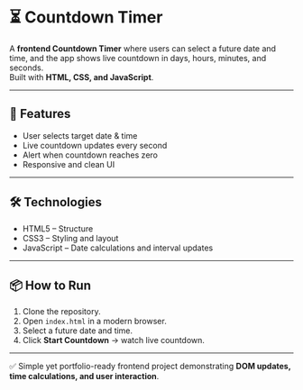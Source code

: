 # ⏳ Countdown Timer

A **frontend Countdown Timer** where users can select a future date and time, and the app shows live countdown in days, hours, minutes, and seconds.  
Built with **HTML, CSS, and JavaScript**.

---

## 🚀 Features
- User selects target date & time
- Live countdown updates every second
- Alert when countdown reaches zero
- Responsive and clean UI

---

## 🛠️ Technologies
- HTML5 – Structure
- CSS3 – Styling and layout
- JavaScript – Date calculations and interval updates

---

## 📦 How to Run
1. Clone the repository.
2. Open `index.html` in a modern browser.
3. Select a future date and time.
4. Click **Start Countdown** → watch live countdown.

---

✅ Simple yet portfolio-ready frontend project demonstrating **DOM updates, time calculations, and user interaction**.
